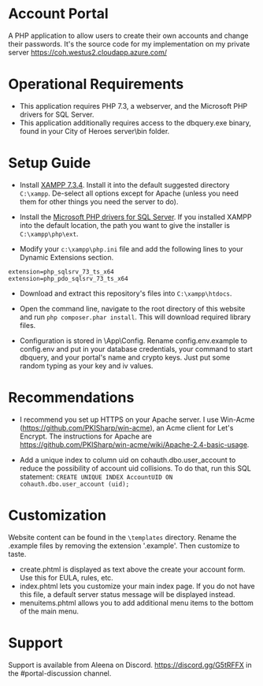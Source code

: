 # Account Portal

A PHP application to allow users to create their own accounts and change their passwords. It's the source code for my implementation on my private server https://coh.westus2.cloudapp.azure.com/

# Operational Requirements

* This application requires PHP 7.3, a webserver, and the Microsoft PHP drivers for SQL Server.
* This application additionally requires access to the dbquery.exe binary, found in your City of Heroes server\bin folder.

# Setup Guide

* Install [XAMPP 7.3.4](https://www.apachefriends.org/index.html). Install it into the default suggested directory `C:\xampp`. De-select all options except for Apache (unless you need them for other things you need the server to do).

* Install the [Microsoft PHP drivers for SQL Server](https://www.microsoft.com/en-us/download/details.aspx?id=57916). If you installed XAMPP into the default location, the path you want to give the installer is `C:\xampp\php\ext`.

* Modify your `c:\xampp\php.ini` file and add the following lines to your Dynamic Extensions section.
```
extension=php_sqlsrv_73_ts_x64
extension=php_pdo_sqlsrv_73_ts_x64
```

* Download and extract this repository's files into `C:\xampp\htdocs`.

* Open the command line, navigate to the root directory of this website and run `php composer.phar install`. This will download required library files.

* Configuration is stored in \App\Config. Rename config.env.example to config.env and put in your database credentials, your command to start dbquery, and your portal's name and crypto keys. Just put some random typing as your key and iv values.

# Recommendations

* I recommend you set up HTTPS on your Apache server. I use Win-Acme (https://github.com/PKISharp/win-acme), an Acme client for Let's Encrypt. The instructions for Apache are https://github.com/PKISharp/win-acme/wiki/Apache-2.4-basic-usage.

* Add a unique index to column uid on cohauth.dbo.user_account to reduce the possibility of account uid collisions. To do that, run this SQL statement: ```CREATE UNIQUE INDEX AccountUID ON cohauth.dbo.user_account (uid);```

# Customization

Website content can be found in the `\templates` directory. Rename the .example files by removing the extension '.example'. Then customize to taste.

* create.phtml is displayed as text above the create your account form. Use this for EULA, rules, etc.
* index.phtml lets you customize your main index page. If you do not have this file, a default server status message will be displayed instead.
* menuitems.phtml allows you to add additional menu items to the bottom of the main menu.

# Support

Support is available from Aleena on Discord. https://discord.gg/G5tRFFX in the #portal-discussion channel.
